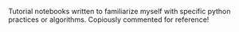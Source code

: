 Tutorial notebooks written to familiarize myself with specific python practices or algorithms. Copiously commented for reference!
